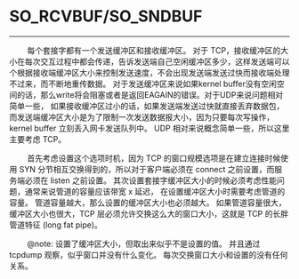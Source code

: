 # SO_RCVBUF/SO_SNDBUF
***

&emsp;&emsp;
每个套接字都有一个发送缓冲区和接收缓冲区。
对于 TCP，接收缓冲区的大小在每次交互过程中都会传递，告诉发送端自己空闲缓冲区多少，这样发送端可以个根据接收端缓冲区大小来控制发送速度，不会出现发送端发送过快而接收端处理不过来，而不断地重传数据。
对于发送缓冲区来说如果kernel buffer没有空闲空间的话，那么write将会阻塞或者是返回EAGAIN的错误。对于UDP来说问题相对简单一些， 如果接收缓冲区过小的话，如果发送端发送过快就直接丢弃数据包，而发送端缓冲区大小是为了限制一次发送数据报大小，因为只要每次写操作，kernel buffer 立刻丢入网卡发送队列中。
UDP 相对来说概念简单一些，所以这里主要考虑 TCP。

&emsp;&emsp;
首先考虑设置这个选项时机，因为 TCP 的窗口规模选项是在建立连接时候使用 SYN 分节相互交换得到的，所以对于客户端必须在 connect 之前设置，而服务端必须在 listen 之前设置。
其次设置套接字缓冲区大小的时候必须考虑性能问题，通常来说管道的容量应该带宽 x 延迟， 在设置缓冲区大小时需要考虑管道的容量。
管道容量越大，那么设置的缓冲区大小也必须越大。
如果管道容量很大，缓冲区大小也很大，TCP 层必须允许交换这么大的窗口大小，这就是 TCP 的长胖管道特征 (long fat pipe)。

&emsp;&emsp;
@note: 设置了缓冲区大小，但取出来似乎不是设置的值。
并且通过 tcpdump 观察，似乎窗口并没有什么变化。
每次交换窗口大小和设置的没有任何关系。